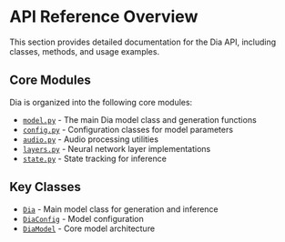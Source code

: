 # API Reference Overview

This section provides detailed documentation for the Dia API, including classes, methods, and usage examples.

## Core Modules

Dia is organized into the following core modules:

- [`model.py`](./model.md) - The main Dia model class and generation functions
- [`config.py`](./config.md) - Configuration classes for model parameters
- [`audio.py`](./audio.md) - Audio processing utilities
- [`layers.py`](./layers.md) - Neural network layer implementations
- [`state.py`](./state.md) - State tracking for inference

## Key Classes

- [`Dia`](./model.md#dia-class) - Main model class for generation and inference
- [`DiaConfig`](./config.md#diaconfig-class) - Model configuration
- [`DiaModel`](./layers.md#diamodel-class) - Core model architecture
